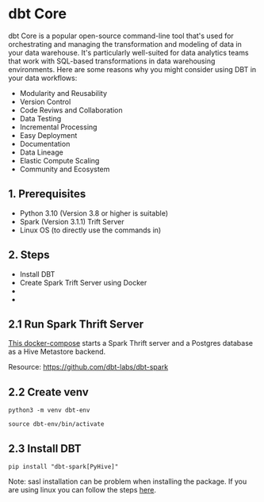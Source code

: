 # dbt Core

dbt Core is a popular open-source command-line tool that's used for orchestrating and managing the transformation and modeling of data in your data warehouse. It's particularly well-suited for data analytics teams that work with SQL-based transformations in data warehousing environments. Here are some reasons why you might consider using DBT in your data workflows:

- Modularity and Reusability
- Version Control
- Code Reviws and Collaboration
- Data Testing
- Incremental Processing
- Easy Deployment
- Documentation
- Data Lineage
- Elastic Compute Scaling
- Community and Ecosystem

## 1. Prerequisites
- Python 3.10 (Version 3.8 or higher is suitable) 
- Spark (Version 3.1.1) Trift Server
- Linux OS (to directly use the commands in)

## 2. Steps

- Install DBT
- Create Spark Trift Server using Docker
- 
- 

## 2.1 Run Spark Thrift Server

[This docker-compose](https://github.com/ElifSinemAktas/dbt_core/blob/main/docker-compose.yaml) starts a Spark Thrift server and a Postgres database as a Hive Metastore backend.

Resource: https://github.com/dbt-labs/dbt-spark

## 2.2 Create venv 

```shell
python3 -m venv dbt-env
```
```shell
source dbt-env/bin/activate
```

## 2.3 Install DBT 
```shell
pip install "dbt-spark[PyHive]"
```

Note: sasl installation can be problem when installing the package.
If you are using linux you can follow the steps [here](https://stackoverflow.com/questions/70347149/installing-sasl-in-python).

